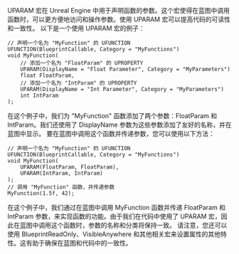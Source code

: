 UPARAM 宏在 Unreal Engine 中用于声明函数的参数。这个宏使得在蓝图中调用函数时，可以更方便地访问和操作参数。使用 UPARAM 宏可以提高代码的可读性和一致性。
以下是一个使用 UPARAM 宏的例子：
```
// 声明一个名为 "MyFunction" 的 UFUNCTION
UFUNCTION(BlueprintCallable, Category = "MyFunctions")
void MyFunction(
    // 添加一个名为 "FloatParam" 的 UPROPERTY
    UPARAM(DisplayName = "Float Parameter", Category = "MyParameters")
    float FloatParam,
    // 添加一个名为 "IntParam" 的 UPROPERTY
    UPARAM(DisplayName = "Int Parameter", Category = "MyParameters")
    int IntParam
);
```
在这个例子中，我们为 "MyFunction" 函数添加了两个参数：FloatParam 和 IntParam。我们还使用了 DisplayName 参数为这些参数添加了友好的名称，并在蓝图中显示。
要在蓝图中调用这个函数并传递参数，您可以使用以下方法：
```
// 声明一个名为 "MyFunction" 的 UFUNCTION
UFUNCTION(BlueprintCallable, Category = "MyFunctions")
void MyFunction(
    UPARAM(FloatParam, FloatParam),
    UPARAM(IntParam, IntParam)
);
// 调用 "MyFunction" 函数，并传递参数
MyFunction(1.5f, 42);
```
在这个例子中，我们通过在蓝图中调用 MyFunction 函数并传递 FloatParam 和 IntParam 参数，来实现函数的功能。由于我们在代码中使用了 UPARAM 宏，因此在蓝图中调用这个函数时，参数的名称和分类将保持一致。
请注意，您还可以使用 BlueprintReadOnly、VisibleAnywhere 和其他相关宏来设置属性的其他特性。这有助于确保在蓝图和代码中的一致性。